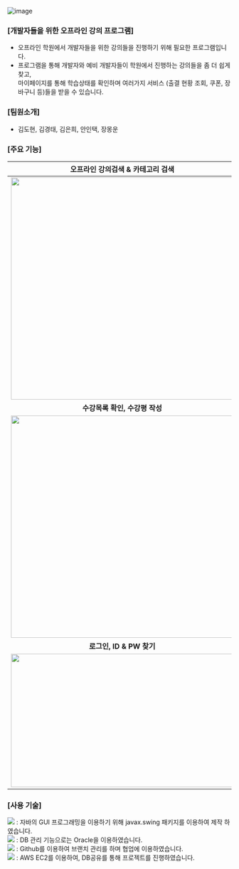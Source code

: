 
![image](https://user-images.githubusercontent.com/70586428/197378075-04c1587e-0487-4557-9bda-40f42d219047.png)
### [개발자들을 위한 오프라인 강의 프로그램]
- 오프라인 학원에서 개발자들을 위한 강의들을 진행하기 위해 필요한 프로그램입니다.
- 프로그램을 통해 개발자와 예비 개발자들이 학원에서 진행하는 강의들을 좀 더 쉽게 찾고, <br> 마이페이지를 통해 학습상태를 확인하며 여러가지 서비스 (출결 현황 조회, 쿠폰, 장바구니 등)들을 받을 수 있습니다.
### [팀원소개]
- 김도현, 김경태, 김은희, 안인택, 장몽운

### [주요 기능]
|오프라인 강의검색 & 카테고리 검색|강의정보확인 & 장바구니 담기|
|:---:|:---:|
|<img src="https://user-images.githubusercontent.com/70586428/197377272-c7fb98fb-5bf8-4ae0-a0f0-f84c4bf8c231.png" width="500"/>|<img src="https://user-images.githubusercontent.com/70586428/197377894-2e15cc90-50d0-4d16-8e86-15453e673121.png" width="500"/> 
|**수강목록 확인, 수강평 작성**|**출결현황 조회**|
|<img src="https://user-images.githubusercontent.com/70586428/197377582-3b1e5c98-f002-4787-91e3-b2bd955a59ac.png" width="500"/>|<img src="https://user-images.githubusercontent.com/70586428/197377813-51f6b3c4-94f2-457f-9c6a-5c261c1610ed.png" width="500"/>
|**로그인, ID & PW 찾기**|**회원 가입**|
|<img src="https://user-images.githubusercontent.com/70586428/197377923-d1b3c6c8-deaf-4aa8-9215-0779257b77bf.png" width="500" height="300"/>|<img src="https://user-images.githubusercontent.com/70586428/197377935-2791af52-ae7b-4649-a2bd-0bce2d57ea9d.png" width="500" height="300"/>


### [사용 기술]
<img src="https://img.shields.io/badge/java-007396?style=for-the-badge&logo=java&logoColor=white"> : 자바의 GUI 프로그래밍을 이용하기 위해 javax.swing 패키지를 이용하여 제작 하였습니다.<br>
<img src="https://img.shields.io/badge/oracle-F80000?style=for-the-badge&logo=oracle&logoColor=white"> : DB 관리 기능으로는 Oracle을 이용하였습니다.<br>
<img src="https://img.shields.io/badge/github-181717?style=for-the-badge&logo=github&logoColor=white"> : Github를 이용하여 브랜치 관리를 하며 협업에 이용하였습니다.<br>
<img src="https://img.shields.io/badge/aws-232F3E?style=for-the-badge&logo=aws&logoColor=white"> : AWS EC2를 이용하여, DB공유를 통해 프로젝트를 진행하였습니다.<br>
